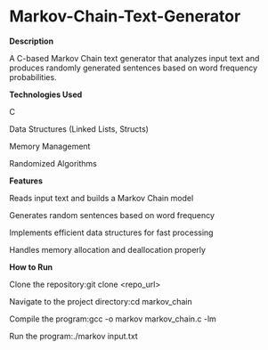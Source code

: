 # Markov-Chain-Text-Generator

**Description**

A C-based Markov Chain text generator that analyzes input text and produces randomly generated sentences based on word frequency probabilities.

**Technologies Used**

C

Data Structures (Linked Lists, Structs)

Memory Management

Randomized Algorithms

**Features**

Reads input text and builds a Markov Chain model

Generates random sentences based on word frequency

Implements efficient data structures for fast processing

Handles memory allocation and deallocation properly

**How to Run**

Clone the repository:git clone <repo_url>

Navigate to the project directory:cd markov_chain

Compile the program:gcc -o markov markov_chain.c -lm

Run the program:./markov input.txt
